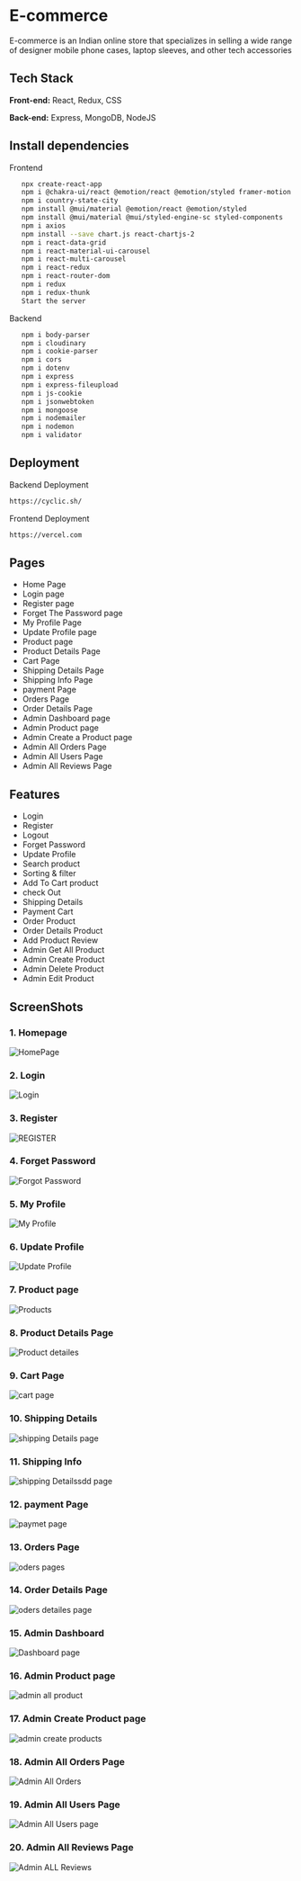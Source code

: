 # E-commerce

E-commerce is an Indian online store that specializes in selling a wide range of designer mobile phone cases, laptop sleeves, and other tech accessories

## Tech Stack

**Front-end:** React, Redux, CSS 

**Back-end:** Express, MongoDB, NodeJS 

## Install dependencies

 Frontend
```bash
   npx create-react-app
   npm i @chakra-ui/react @emotion/react @emotion/styled framer-motion
   npm i country-state-city
   npm install @mui/material @emotion/react @emotion/styled
   npm install @mui/material @mui/styled-engine-sc styled-components
   npm i axios
   npm install --save chart.js react-chartjs-2
   npm i react-data-grid
   npm i react-material-ui-carousel
   npm i react-multi-carousel
   npm i react-redux
   npm i react-router-dom
   npm i redux
   npm i redux-thunk
   Start the server
```
 Backend
```bash
   npm i body-parser
   npm i cloudinary
   npm i cookie-parser
   npm i cors
   npm i dotenv
   npm i express
   npm i express-fileupload
   npm i js-cookie
   npm i jsonwebtoken
   npm i mongoose
   npm i nodemailer
   npm i nodemon
   npm i validator
```
## Deployment

Backend Deployment
```bash
https://cyclic.sh/
```
Frontend Deployment
```bash
https://vercel.com
```

## Pages

-   Home Page
-   Login page
-   Register page
-   Forget The Password page
-   My Profile Page
-   Update Profile page
-   Product page
-   Product Details Page
-   Cart Page
-   Shipping Details Page
-   Shipping Info Page
-   payment Page
-   Orders Page
-   Order Details Page
-   Admin Dashboard page
-   Admin Product page
-   Admin Create a Product page
-   Admin All Orders Page
-   Admin All Users Page
-   Admin All Reviews Page

## Features

-   Login
-   Register
-   Logout
-   Forget Password
-   Update Profile
-   Search product
-   Sorting & filter
-   Add To Cart product
-   check Out
-   Shipping Details
-   Payment Cart
-   Order Product
-   Order Details Product
-   Add Product Review
-   Admin Get All Product
-   Admin Create Product
-   Admin Delete Product
-   Admin Edit Product
## ScreenShots

### 1. Homepage
![HomePage](https://github.com/nitinkondhari03/ECOMMERCE/assets/107460712/c4db0240-482c-45d0-bad9-97f3f8fdbd3a)

### 2. Login
![Login](https://github.com/nitinkondhari03/ECOMMERCE/assets/107460712/9bc11fca-8289-4195-9d04-1355dcfb63ed)

### 3. Register
![REGISTER](https://github.com/nitinkondhari03/ECOMMERCE/assets/107460712/a8710a82-0f1a-49e5-81ae-a16a843d174c)

### 4. Forget Password
![Forgot Password](https://github.com/nitinkondhari03/ECOMMERCE/assets/107460712/7218a152-91de-46c8-af6b-081af86255e9)

### 5. My Profile
![My Profile](https://github.com/nitinkondhari03/ECOMMERCE/assets/107460712/65308b0e-bd2a-4dca-bd57-63ef4a22b3fd)

### 6. Update Profile
![Update Profile](https://github.com/nitinkondhari03/ECOMMERCE/assets/107460712/98a14fae-6ade-48c2-bfb9-479021af05bd)

### 7. Product page
![Products](https://github.com/nitinkondhari03/ECOMMERCE/assets/107460712/c14d01ed-1457-4451-a354-d41afba9996d)

### 8. Product Details Page
![Product detailes](https://github.com/nitinkondhari03/ECOMMERCE/assets/107460712/dac43060-3a43-4c7a-b533-9ba4654d648b)

### 9. Cart Page
![cart page](https://github.com/nitinkondhari03/ECOMMERCE/assets/107460712/68d33833-ebc1-434e-bd63-c9730a430064)

### 10. Shipping Details
![shipping Details page](https://github.com/nitinkondhari03/ECOMMERCE/assets/107460712/e96923a7-b033-47ee-89ba-12741a640f30)

### 11. Shipping Info
![shipping Detailssdd page](https://github.com/nitinkondhari03/ECOMMERCE/assets/107460712/70c74c49-4add-4c4a-824c-211c6e571b82)

### 12. payment Page
![paymet page](https://github.com/nitinkondhari03/ECOMMERCE/assets/107460712/5b215712-d195-4267-b834-26da5f0d6555)

### 13. Orders Page
![oders pages](https://github.com/nitinkondhari03/ECOMMERCE/assets/107460712/877cc8e2-0e02-4bf5-9f73-be57759e1fa5)

### 14. Order Details Page
![oders detailes page](https://github.com/nitinkondhari03/ECOMMERCE/assets/107460712/35069b7e-a132-4e80-bd2c-d0e969d9ff8e)

### 15. Admin Dashboard
![Dashboard page](https://github.com/nitinkondhari03/ECOMMERCE/assets/107460712/43c76293-6b53-4370-a670-3afb466eaf00)

### 16. Admin Product page
![admin all product](https://github.com/nitinkondhari03/ECOMMERCE/assets/107460712/263681b9-68f9-43e1-8932-4865ced1416c)

### 17. Admin Create Product page
![admin create products](https://github.com/nitinkondhari03/ECOMMERCE/assets/107460712/d45d123f-c6fe-49e7-9da5-0726936da341)

### 18. Admin All Orders Page
![Admin All Orders](https://github.com/nitinkondhari03/ECOMMERCE/assets/107460712/57ca7c5f-ea7d-498c-bfda-77a8918ec265)

### 19. Admin All Users Page
![Admin All Users page](https://github.com/nitinkondhari03/ECOMMERCE/assets/107460712/d30ed843-cad1-4642-b779-63663e811a6f)

### 20. Admin All Reviews Page
![Admin ALL Reviews](https://github.com/nitinkondhari03/ECOMMERCE/assets/107460712/4bcaa7ca-f319-45a5-9b36-6773d53ad05f)

